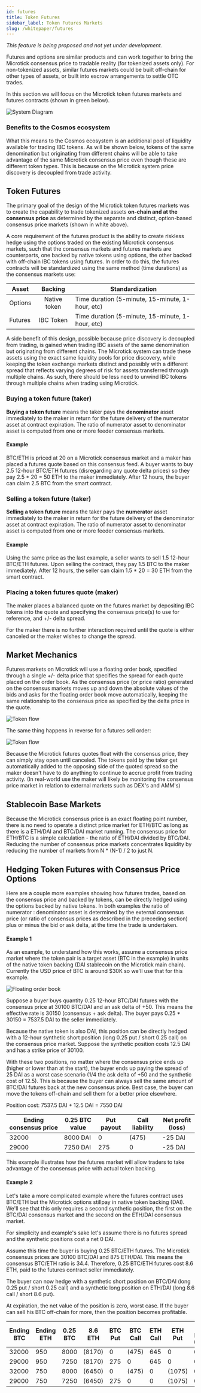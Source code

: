 ```yaml
---
id: futures
title: Token Futures
sidebar_label: Token Futures Markets
slug: /whitepaper/futures
---
```


_This feature is being proposed and not yet under development._

Futures and options are similar products and can work together to bring the Microtick consensus price to tradable reality (for  tokenized assets only). For non-tokenized assets, similar futures markets could be built off-chain for other types of assets, or built into escrow arrangements to settle OTC trades.

In this section we will focus on the Microtick token futures markets and futures contracts (shown in green below).

![System Diagram](../static/img/microtick_overview_futures.png)

### Benefits to the Cosmos ecosystem

What this means to the Cosmos ecosystem is an additional pool of liquidity available for trading IBC tokens. As will be shown below, tokens of the same denomination but originating from different chains will be able to take advantage of the same Microtick consensus price even though these are different token types. This is because on the Microtick system price discovery is decoupled from trade activity.

## Token Futures 

The primary goal of the design of the Microtick token futures markets was to create the capability to trade tokenized assets **on-chain and at the consensus price** as determined by the separate and distinct, option-based consensus price markets (shown in white above).

A core requirement of the futures product is the ability to create riskless hedge using the options traded on the existing Microtick consensus markets, such that the consensus markets and futures markets are counterparts, one backed by native tokens using options, the other backed with off-chain IBC tokens using futures. In order to do this, the futures contracts will be standardized using the same method (time durations) as the consensus markets use:

| Asset   | Backing         | Standardization                                     |
|---------|:---------------:|-----------------------------------------------------|
| Options | Native token    | Time duration (5-minute, 15-minute, 1-hour, etc)    |
| Futures | IBC Token       | Time duration (5-minute, 15-minute, 1-hour, etc)    |

A side benefit of this design, possible because price discovery is decoupled from trading, is gained when trading IBC assets of the same denomination but originating from different chains. The Microtick system can trade these assets using the exact same liquidity pools for price discovery, while keeping the token exchange markets distinct and possibly with a different spread that reflects varying degrees of risk for assets transferred through multiple chains. As such, there should be less need to unwind IBC tokens through multiple chains when trading using Microtick.

### Buying a token future (taker)

**Buying a token future** means the taker pays the **denominator** asset immediately to the maker in return for the future delivery of the numerator asset at contract expiration. The ratio of numerator asset to denominator asset is computed from one or more feeder consensus markets.

#### Example

BTC/ETH is priced at 20 on a Microtick consensus market and a maker has placed a futures quote based on this consensus feed. A buyer wants to buy 2.5 12-hour BTC/ETH futures (disregarding any quote delta prices) so they pay 2.5 * 20 = 50 ETH to the maker immediately. After 12 hours, the buyer can claim 2.5 BTC from the smart contract.

### Selling a token future (taker)

**Selling a token future** means the taker pays the **numerator** asset immediately to the maker in return for the future delivery of the denominator asset at contract expiration. The ratio of numerator asset to denominator asset is computed from one or more feeder consensus markets.

#### Example

Using the same price as the last example, a seller wants to sell 1.5 12-hour BTC/ETH futures. Upon selling the contract, they pay 1.5 BTC to the maker immediately. After 12 hours, the seller can claim 1.5 * 20 = 30 ETH from the smart contract.

### Placing a token futures quote (maker)

The maker places a balanced quote on the futures market by depositing IBC tokens into the quote and specifying the consensus price(s) to use for reference, and +/- delta spread. 

For the maker there is no further interaction required until the quote is either canceled or the maker wishes to change the spread.

## Market Mechanics

Futures markets on Microtick will use a floating order book, specified through a single +/- delta price that specifies the spread for each quote placed on the order book.  As the consensus price (or price ratio) generated on the consensus markets moves up and down the absolute values of the bids and asks for the floating order book move automatically, keeping the same relationship to the consensus price as specified by the delta price in the quote.

![Token flow](../static/img/futures_buy.png)

The same thing happens in reverse for a futures sell order:

![Token flow](../static/img/futures_sell.png)

Because the Microtick futures quotes float with the consensus price, they can simply stay open until canceled. The tokens paid by the taker get automatically added to the opposing side of the quoted spread so the maker doesn't have to do anything to continue to accrue profit from trading activity.  (In real-world use the maker will likely be monitoring the consensus price market in relation to external markets such as DEX's and AMM's)

## Stablecoin Base Markets

Because the Microtick consensus price is an exact floating point number, there is no need to operate a distinct price market for ETH/BTC as long as there is a ETH/DAI and BTC/DAI market running. The consensus price for ETH/BTC is a simple calculation - the ratio of ETH/DAI divided by BTC/DAI. Reducing the number of consensus price markets concentrates liquidity by reducing the number of markets from N * (N-1) / 2 to just N.

## Hedging Token Futures with Consensus Price Options

Here are a couple more examples showing how futures trades, based on the consensus price and backed by tokens, can be directly hedged using the options backed by native tokens. In both examples the ratio of numerator : denominator asset is determined by the external consensus price (or ratio of consensus prices as described in the preceding section) plus or minus the bid or ask delta, at the time the trade is undertaken.

#### Example 1

As an example, to understand how this works, assume a consensus price market where the token pair is a target
asset (BTC in the example) in units of the native token backing (DAI stablecoin on the Microtick main chain). 
Currently the USD price of BTC is around $30K so we'll use that for this example.

![Floating order book](../static/img/floating_order_book.png)


Suppose a buyer buys quantity 0.25 12-hour BTC/DAI futures with the consensus price at 30100 BTC/DAI and an ask delta 
of +50. This means the effective rate is 30150 (consensus + ask delta). The buyer pays 0.25 * 30150 = 7537.5 DAI to the
seller immediately.

Because the native token is also DAI, this position can be directly hedged with a 12-hour synthetic short position 
(long 0.25 put / short 0.25 call) on the consensus price market. Suppose the synthetic position costs 12.5 DAI and 
has a strike price of 30100.

With these two positions, no matter where the consensus price ends up (higher or lower than at the start), the buyer
ends up paying the spread of 25 DAI as a worst case scenario (1/4 the ask delta of +50 and the synthetic cost of 12.5).
This is because the buyer can always sell the same amount of BTC/DAI futures back at the new consensus price.
Best case, the buyer can move the tokens off-chain and sell them for a better price elsewhere.

Position cost: 7537.5 DAI + 12.5 DAI = 7550 DAI

| Ending consensus price | 0.25 BTC value    | Put payout | Call liability | Net profit (loss) |
|------------------------|-------------------|------------|----------------|-------------------|
| 32000                  | 8000 DAI          | 0          | (475)          | -25 DAI           |
| 29000                  | 7250 DAI          | 275        | 0              | -25 DAI           |

This example illustrates how the futures market will allow traders to take advantage of the consensus price with
actual token backing.

#### Example 2

Let's take a more complicated example where the futures contract uses BTC/ETH but the Microtick options 
stillpay in native token backing (DAI). We'll see that this only requires a second synthetic position, the first 
on the BTC/DAI consensus market and the second on the ETH/DAI consensus market.

For simplicity and example's sake let's assume there is no futures spread and the synthetic positions cost a net 0 DAI.

Assume this time the buyer is buying 0.25 BTC/ETH futures.  The Microtick consensus prices are 30100 BTC/DAI 
and 875 ETH/DAI. This means the consensus BTC/ETH ratio is 34.4. Therefore, 0.25 BTC/ETH futures cost 8.6 ETH, paid to
the futures contract seller immediately.

The buyer can now hedge with a synthetic short position on BTC/DAI (long 0.25 put / short 0.25 call) and a synthetic long position on ETH/DAI (long 8.6 call / short 8.6 put).

At expiration, the net value of the position is zero, worst case. If the buyer can sell his BTC off-chain for more, then the position becomes profitable.

| Ending BTC | Ending ETH | 0.25 BTC | 8.6 ETH | BTC Put | BTC Call | ETH Call | ETH Put | Net profit (loss) |
|------------|------------|----------|---------|---------|----------|----------|---------|-------------------|
| 32000      | 950        | 8000     | (8170)  | 0       | (475)    | 645      | 0       | 0                 |
| 29000      | 950        | 7250     | (8170)  | 275     | 0        | 645      | 0       | 0                 |
| 32000      | 750        | 8000     | (6450)  | 0       | (475)    | 0        | (1075)  | 0                 |
| 29000      | 750        | 7250     | (6450)  | 275     | 0        | 0        | (1075)  | 0                 |

